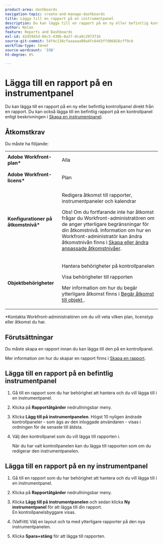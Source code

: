 ```yaml
---
product-area: dashboards
navigation-topic: create-and-manage-dashboards
title: Lägga till en rapport på en instrumentpanel
description: Du kan lägga till en rapport på en ny eller befintlig kontrollpanel direkt från en rapport. Du kan också lägga till en befintlig rapport på en kontrollpanel.
author: Nolan
feature: Reports and Dashboards
exl-id: 42d5945d-66c5-430b-8a37-dca9c2973716
source-git-commit: 54f4c136cfaaaaaa90a4fc64d3ffd06816cff9cb
workflow-type: tm+mt
source-wordcount: '338'
ht-degree: 0%

---
```


# Lägga till en rapport på en instrumentpanel

Du kan lägga till en rapport på en ny eller befintlig kontrollpanel direkt från en rapport. Du kan också lägga till en befintlig rapport på en kontrollpanel enligt beskrivningen i [Skapa en instrumentpanel](../../../reports-and-dashboards/dashboards/creating-and-managing-dashboards/create-dashboard.md).

## Åtkomstkrav

Du måste ha följande:

<table style="table-layout:auto"> 
 <col> 
 <col> 
 <tbody> 
  <tr> 
   <td role="rowheader"><strong>Adobe Workfront-plan*</strong></td> 
   <td> <p>Alla</p> </td> 
  </tr> 
  <tr> 
   <td role="rowheader"><strong>Adobe Workfront-licens*</strong></td> 
   <td> <p>Plan </p> </td> 
  </tr> 
  <tr> 
   <td role="rowheader"><strong>Konfigurationer på åtkomstnivå*</strong></td> 
   <td> <p>Redigera åtkomst till rapporter, instrumentpaneler och kalendrar</p> <p>Obs! Om du fortfarande inte har åtkomst frågar du Workfront-administratören om de anger ytterligare begränsningar för din åtkomstnivå. Information om hur en Workfront-administratör kan ändra åtkomstnivån finns i <a href="../../../administration-and-setup/add-users/configure-and-grant-access/create-modify-access-levels.md" class="MCXref xref">Skapa eller ändra anpassade åtkomstnivåer</a>.</p> </td> 
  </tr> 
  <tr> 
   <td role="rowheader"><strong>Objektbehörigheter</strong></td> 
   <td> <p>Hantera behörigheter på kontrollpanelen</p> <p>Visa behörigheter till rapporten</p> <p>Mer information om hur du begär ytterligare åtkomst finns i <a href="../../../workfront-basics/grant-and-request-access-to-objects/request-access.md" class="MCXref xref">Begär åtkomst till objekt </a>.</p> </td> 
  </tr> 
 </tbody> 
</table>

&#42;Kontakta Workfront-administratören om du vill veta vilken plan, licenstyp eller åtkomst du har.

## Förutsättningar

Du måste skapa en rapport innan du kan lägga till den på en kontrollpanel.

Mer information om hur du skapar en rapport finns i [Skapa en rapport](../../../reports-and-dashboards/reports/creating-and-managing-reports/create-report.md).

## Lägga till en rapport på en befintlig instrumentpanel

1. Gå till en rapport som du har behörighet att hantera och du vill lägga till i en instrumentpanel.
1. Klicka på **Rapportåtgärder** nedrullningsbar meny.
1. Klicka **Lägg till på instrumentpanelen**. Högst 10 nyligen ändrade kontrollpaneler - som ägs av den inloggade användaren - visas i ordningen för de senaste till äldsta.
1. Välj den kontrollpanel som du vill lägga till rapporten i.

   När du har valt kontrollpanelen kan du lägga till rapporten som om du redigerar den instrumentpanelen.

## Lägga till en rapport på en ny instrumentpanel

1. Gå till en rapport som du har behörighet att hantera och du vill lägga till i en instrumentpanel.
1. Klicka på **Rapportåtgärder** nedrullningsbar meny.
1. Klicka **Lägg till på instrumentpanelen** och sedan klicka **Ny instrumentpanel** för att lägga till din rapport.\
   En kontrollpanelsbyggare visas.

1. (Valfritt) Välj en layout och ta med ytterligare rapporter på den nya instrumentpanelen.
1. Klicka **Spara+stäng** för att lägga till rapporten.
